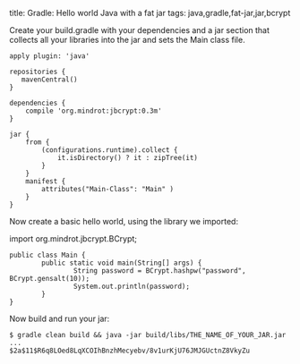 title: Gradle: Hello world Java with a fat jar
tags: java,gradle,fat-jar,jar,bcrypt

Create your build.gradle with your dependencies and a jar section that collects all your libraries into the jar and sets the Main class file.

    apply plugin: 'java'
    
    repositories {
       mavenCentral()
    }
    
    dependencies {
        compile 'org.mindrot:jbcrypt:0.3m'
    }
    
    jar {
        from {
            (configurations.runtime).collect {
                it.isDirectory() ? it : zipTree(it)
            }
        }
        manifest {
            attributes("Main-Class": "Main" )
        }
    }

Now create a basic hello world, using the library we imported:

import org.mindrot.jbcrypt.BCrypt;

    public class Main {
            public static void main(String[] args) {
                    String password = BCrypt.hashpw("password", BCrypt.gensalt(10));
                    System.out.println(password);
            }
    }

Now build and run your jar:

    $ gradle clean build && java -jar build/libs/THE_NAME_OF_YOUR_JAR.jar
    ...
    $2a$11$R6q8LOed8LqXCOIhBnzhMecyebv/8v1urKjU76JMJGUctnZ8VkyZu
